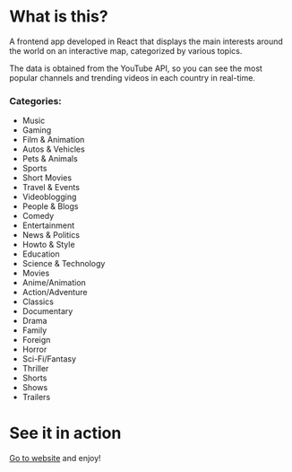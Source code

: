 # What is this?

A frontend app developed in React that displays the main interests around the world on an interactive map, categorized by various topics.

The data is obtained from the YouTube API, so you can see the most popular channels and trending videos in each country in real-time.

### Categories:

* Music
* Gaming
* Film & Animation
* Autos & Vehicles
* Pets & Animals
* Sports
* Short Movies
* Travel & Events
* Videoblogging
* People & Blogs
* Comedy
* Entertainment
* News & Politics
* Howto & Style
* Education
* Science & Technology
* Movies
* Anime/Animation
* Action/Adventure
* Classics
* Documentary
* Drama
* Family
* Foreign
* Horror
* Sci-Fi/Fantasy
* Thriller
* Shorts
* Shows
* Trailers

# See it in action

[Go to website](https://adrianahdez.github.io/world-interests/) and enjoy!